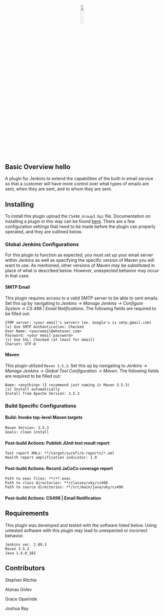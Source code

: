 <p align="center"><img width=12.5% src="https://wiki.jenkins.io/download/attachments/2916393/logo.png?version=1&modificationDate=1302753947000&api=v2"></p>

## Basic Overview hello
A plugin for Jenkins to extend the capabilities of the built-in email service so that a customer will have more control over what types of emails are sent, when they are sent, and to whom they are sent.

## Installing
To install this plugin upload the ```CS498_Group3.hpi``` file.  Documentation on installing a plugin in this way can be found [here](https://github.com/stephen-ritchie/CS498_FinalProject/wiki/Packaging-up-a-plugin).  There are a few configuration settings that need to be made before the plugin can properly operated, and they are outlined below.
### Global Jenkins Configurations
For this plugin to function as expected, you must set up your email server within Jenkins as well as specifying the specific version of Maven you will want to use.  As mentioned, other versions of Maven *may* be substituted in place of what is described below.  However, unexpected behavior may occur in that case.
#### SMTP Email
This plugin requires access to a valid SMTP server to be able to sent emails.  Set this up by navigating to *Jenkins -> Manage Jenkins -> Configure System -> CS 498 | Email Notifications*.  The following fields are required to be filled out:
```
STMP server: <your email's server> (ex. Google's is smtp.gmail.com)
[x] Use SMTP Authentication: Checked
User Name: <youremail@whatever.com>
Password: <your email password>
[x] Use SSL: Checked (at least for Gmail)
Charset: UTF-8
```
#### Maven
This plugin utilized ```Maven 3.5.3```. Set this up by navigating to *Jenkins -> Manage Jenkins -> Global Tool Configuration -> Maven*.  The following fields are required to be filled out:
```
Name: <anything> (I recommend just naming it Maven 3.5.3)
[x] Install automatically
Install from Apache Version: 3.5.3
```

### Build Specific Configurations
#### Build: Invoke top-level Maven targets
```
Maven Version: 3.5.3
Goals: clean install
```
#### Post-build Actions: Publish JUnit test result report
```
Test report XMLs: **/target/surefire-reports/*.xml
Health report amplification indicator: 1.0
```
#### Post-build Actions: Record JaCoCo coverage report
```
Path to exec files: **/**.exec
Path to class directories: **/classes/uky/cs498
Path to source directories: **/src/main/java/uky/cs498
```
#### Post-build Actions: CS498 | Email Notification

## Requirements
This plugin was developed and tested with the software listed below.  Using untested software with this plugin may lead to unexpected or incorrect behavior.
```
Jenkins ver. 2.89.3
Maven 3.5.3
Java 1.8.0_162
```
## Contributors
Stephen Ritchie

Atanas Golev

Grace Oparinde

Joshua Ray
